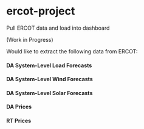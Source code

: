 # ercot-project
Pull ERCOT data and load into dashboard

(Work in Progress)

Would like to extract the following data from ERCOT:

#### DA System-Level Load Forecasts
#### DA System-Level Wind Forecasts
#### DA System-Level Solar Forecasts

#### DA Prices
#### RT Prices